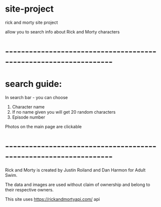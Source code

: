 # site-project
 rick and morty site project
 
 allow you to search info about Rick and Morty characters
 
# -----------------------------------------------------------------

# search  guide:
 In search bar - you can choose
   1. Character name
   2. If no name given you will get 20 random characters
   2. Episode number
 
 Photos on the main page are clickable
 
 # -----------------------------------------------------------------

 Rick and Morty is created by Justin Roiland and Dan Harmon for Adult Swim.

 The data and images are used without claim of ownership and belong to their respective owners.

 This site uses https://rickandmortyapi.com/ api
 
 
